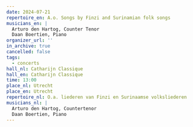 ```yaml
---
date: 2024-07-21
repertoire_en: A.o. Songs by Finzi and Surinamian folk songs
musicians_en: |
  Arturo den Hartog, Counter Tenor
  Daan Boertien, Piano
organizer_url: ''
in_archive: true
cancelled: false
tags:
  - concerts
hall_nl: Catharijn Classique
hall_en: Catharijn Classique
time: 13:00
place_nl: Utrecht
place_en: Utrecht
repertoire_nl: O.a. liederen van Finzi en Surinaamse volksliederen
musicians_nl: |
  Arturo den Hartog, Countertenor
  Daan Boertien, Piano
---
```

